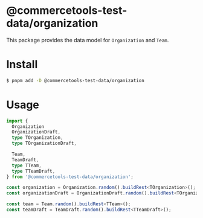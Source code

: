 # @commercetools-test-data/organization

This package provides the data model for `Organization` and `Team`.

# Install

```bash
$ pnpm add -D @commercetools-test-data/organization
```

# Usage

```ts
import {
  Organization
  OrganizationDraft,
  type TOrganization,
  type TOrganizationDraft,

  Team,
  TeamDraft,
  type TTeam,
  type TTeamDraft,
} from '@commercetools-test-data/organization';

const organization = Organization.random().buildRest<TOrganization>();
const organizationDraft = OrganizationDraft.random().buildRest<TOrganizationDraft>();

const team = Team.random().buildRest<TTeam>();
const teamDraft = TeamDraft.random().buildRest<TTeamDraft>();
```
